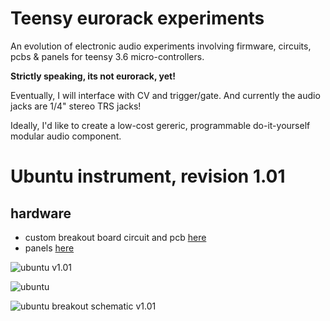# Teensy eurorack experiments

An evolution of electronic audio experiments involving firmware, circuits, pcbs &amp; panels for teensy 3.6 micro-controllers. 

**Strictly speaking, its not eurorack, yet!** 

Eventually, I will interface with CV and trigger/gate. And currently the audio jacks are 1/4" stereo TRS jacks! 

Ideally, I'd like to create a low-cost gereric, programmable do-it-yourself modular audio component. 

# Ubuntu instrument, revision 1.01
## hardware
 * custom breakout board circuit and pcb [here](/hardware/eagle "custom breakout board circuit and pcb")
 * panels [here](/hardware/panels "eurorack panels")
 
![ubuntu v1.01](https://raw.githubusercontent.com/newdigate/teensy-eurorack/master/hardware/panels/Ubuntu/20hp-Ubuntu-instruments-number-one.svg?sanitize=true "ubuntu panel v1.01")

![ubuntu](https://raw.githubusercontent.com/newdigate/teensy-eurorack/master/hardware/images/IMG_0633.png "ubuntu panel v1.01 photo")

![ubuntu breakout schematic v1.01](https://raw.githubusercontent.com/newdigate/teensy-eurorack/master/hardware/eagle/ubuntu/images/Teensy36-ubuntu-breakout.schematic.png "ubuntu breakout schematic v1.01 ")
